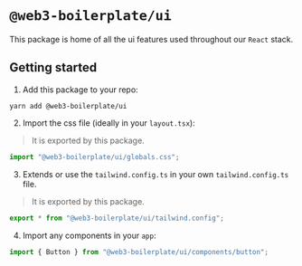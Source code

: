 # `@web3-boilerplate/ui`

This package is home of all the ui features used throughout our `React` stack.

## Getting started

1. Add this package to your repo:

```
yarn add @web3-boilerplate/ui
```

2. Import the css file (ideally in your `layout.tsx`):
> It is exported by this package.

```typescript
import "@web3-boilerplate/ui/globals.css";
```


3. Extends or use the `tailwind.config.ts` in your own `tailwind.config.ts` file.
> It is exported by this package.

```typescript
export * from "@web3-boilerplate/ui/tailwind.config";
```

4. Import any components in your `app`:

```typescript
import { Button } from "@web3-boilerplate/ui/components/button";
```
